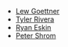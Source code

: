 - [Lew Goettner](mailto:Lewis_Goettner@comcast.com)
- [Tyler Rivera](mailto:Tyler_Rivera@comcast.com)
- [Ryan Eskin](mailto:Ryan_Eskin@comcast.com)
- [Peter Shrom](mailto:Peter_Shrom@comcast.com)

